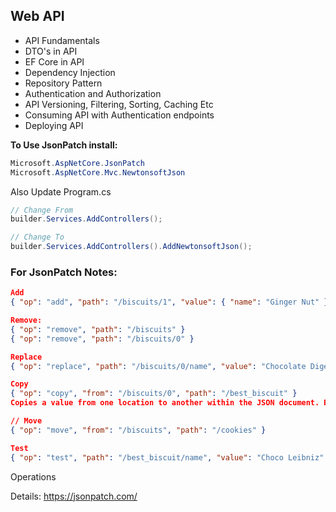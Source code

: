 ## Web API

- API Fundamentals
- DTO's in API
- EF Core in API
- Dependency Injection
- Repository Pattern
- Authentication and Authorization
- API Versioning, Filtering, Sorting, Caching Etc
- Consuming API with Authentication endpoints
- Deploying API


**To Use JsonPatch install:**
```c#
Microsoft.AspNetCore.JsonPatch
Microsoft.AspNetCore.Mvc.NewtonsoftJson
```
Also Update Program.cs
```c#
// Change From
builder.Services.AddControllers();

// Change To
builder.Services.AddControllers().AddNewtonsoftJson();
```


### For JsonPatch Notes:
```Json
Add
{ "op": "add", "path": "/biscuits/1", "value": { "name": "Ginger Nut" } }

Remove: 
{ "op": "remove", "path": "/biscuits" }
{ "op": "remove", "path": "/biscuits/0" }

Replace
{ "op": "replace", "path": "/biscuits/0/name", "value": "Chocolate Digestive" }

Copy
{ "op": "copy", "from": "/biscuits/0", "path": "/best_biscuit" }
Copies a value from one location to another within the JSON document. Both from and path are JSON Pointers.

// Move
{ "op": "move", "from": "/biscuits", "path": "/cookies" }

Test
{ "op": "test", "path": "/best_biscuit/name", "value": "Choco Leibniz" }
```
Operations


Details: https://jsonpatch.com/









